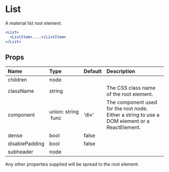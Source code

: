 List
====

A material list root element.

```jsx
<List>
  <ListItem>....</ListItem>
</List>
```

Props
-----

| Name | Type | Default | Description |
|:-----|:-----|:--------|:------------|
| children | node |  |  |
| className | string |  | The CSS class name of the root element. |
| component | union:&nbsp;string<br>&nbsp;func<br> | 'div' | The component used for the root node. Either a string to use a DOM element or a ReactElement. |
| dense | bool | false |  |
| disablePadding | bool | false |  |
| subheader | node |  |  |

Any other properties supplied will be spread to the root element.
